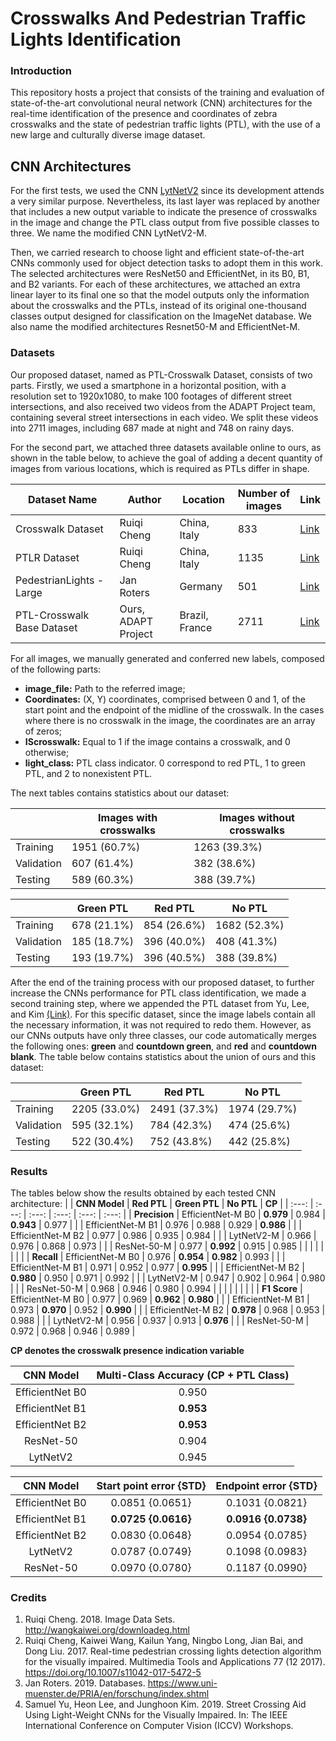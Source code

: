 # Crosswalks And Pedestrian Traffic Lights Identification

### Introduction
This repository hosts a project that consists of the training and evaluation of state-of-the-art convolutional neural network (CNN) architectures for the real-time identification of the presence and coordinates of zebra crosswalks and the state of pedestrian traffic lights (PTL), with the use of a new large and culturally diverse image dataset.

## CNN Architectures
For the first tests, we used the CNN [LytNetV2](https://github.com/samuelyu2002/ImVisible) since its development attends a very similar purpose. Nevertheless, its last layer was replaced by another that includes a new output variable to indicate the presence of crosswalks in the image and change the PTL class output from five possible classes to three. We name the modified CNN LytNetV2-M.

Then, we carried research to choose light and efficient state-of-the-art CNNs commonly used for object detection tasks to adopt them in this work. The selected architectures were ResNet50 and EfficientNet, in its B0, B1, and B2 variants. For each of these architectures, we attached an extra linear layer to its final one so that the model outputs only the information about the crosswalks and the PTLs, instead of its original one-thousand classes output designed for classification on the ImageNet database. We also name the modified architectures Resnet50-M and EfficientNet-M.

### Datasets
Our proposed dataset, named as PTL-Crosswalk Dataset, consists of two parts. Firstly, we used a smartphone in a horizontal position, with a resolution set to 1920x1080, to make 100 footages of different street intersections, and also received two videos from the ADAPT Project team, containing several street intersections in each video. We split these videos into 2711 images, including 687 made at night and 748 on rainy days.

For the second part, we attached three datasets available online to ours, as shown in the table below, to achieve the goal of adding a decent quantity of images from various locations, which is required as PTLs differ in shape.

| Dataset Name               | Author             | Location       | Number of images   | Link |
|      ---                   |  ---               |   ---          | ---                | ---  |
| Crosswalk Dataset          | Ruiqi Cheng        | China, Italy   | 833                | [Link](http://wangkaiwei.org/downloadeg.html) |
| PTLR Dataset               | Ruiqi Cheng        | China, Italy   | 1135               | [Link](http://wangkaiwei.org/downloadeg.html) |
| PedestrianLights - Large   | Jan Roters         | Germany        | 501                | [Link](https://www.uni-muenster.de/PRIA/en/forschung/index.shtml) |
| PTL-Crosswalk Base Dataset | Ours, ADAPT Project| Brazil, France | 2711               | [Link](https://dl.orangedox.com/FeYAju) |

For all images, we manually generated and conferred new labels, composed of the following parts:
* **image_file:** Path to the referred image;
* **Coordinates:** (X, Y) coordinates, comprised between 0 and 1, of the start point and the endpoint of the midline of the crosswalk. In the cases where there is no crosswalk in the image, the coordinates are an array of zeros;
* **IScrosswalk:** Equal to 1 if the image contains a crosswalk, and 0 otherwise;
* **light_class:** PTL class indicator. 0 correspond to red PTL, 1 to green PTL, and 2 to nonexistent PTL.

The next tables contains statistics about our dataset:

|            | Images with crosswalks| Images without crosswalks |
| ---        | ---                   | ---                       |
| Training   | 1951 (60.7%)          | 1263 (39.3%)              |
| Validation | 607 (61.4%)           | 382 (38.6%)               |
| Testing    | 589 (60.3%)           | 388 (39.7%)               |

|            | Green PTL    | Red PTL      | No PTL       |
| ---        | ---          | ---          | ---          |
| Training   | 678 (21.1%)  | 854 (26.6%)  | 1682 (52.3%) |
| Validation | 185 (18.7%)  | 396 (40.0%)  | 408 (41.3%)  |
| Testing    | 193 (19.7%)  | 396 (40.5%)  | 388 (39.8%)  |

After the end of the training process with our proposed dataset, to further increase the CNNs performance for PTL class identification, we made a second training step, where we appended the PTL dataset from Yu, Lee, and Kim [(Link)](https://github.com/samuelyu2002/ImVisible). For this specific dataset, since the image labels contain all the necessary information, it was not required to redo them. However, as our CNNs outputs have only three classes, our code automatically merges the following ones: **green** and **countdown green**, and **red** and **countdown blank**. The table below contains statistics about the union of ours and this dataset:

|            | Green PTL     | Red PTL       | No PTL        |
| ---        | ---           | ---           | ---           |
| Training   | 2205 (33.0%)  | 2491 (37.3%)  | 1974 (29.7%)  |
| Validation | 595 (32.1%)   | 784 (42.3%)   | 474 (25.6%)   |
| Testing    | 522  (30.4%)  | 752 (43.8%)   | 442 (25.8%)   |

### Results
The tables below show the results obtained by each tested CNN architecture:
|               | **CNN Model**     | **Red PTL**   | **Green PTL** | **No PTL**   | **CP**    |
|  :---:        | :---:             | :---:         | :---:         | :---:        | :---:     |
| **Precision** | EfficientNet-M B0 | **0.979**     |   0.984       | **0.943**    |   0.977   |
|               | EfficientNet-M B1 |   0.976       |   0.988       |   0.929      | **0.986** |
|               | EfficientNet-M B2 |   0.977       |   0.986       |   0.935      |   0.984   |
|               | LytNetV2-M        |   0.966       |   0.976       |   0.868      |   0.973   |
|               | ResNet-50-M       |   0.977       | **0.992**     |   0.915      |   0.985   |
|               |                   |               |               |              |           |
| **Recall**    | EfficientNet-M B0 |   0.976       | **0.954**     | **0.982**    |   0.993   |
|               | EfficientNet-M B1 |   0.971       |   0.952       |   0.977      | **0.995** |
|               | EfficientNet-M B2 | **0.980**     |   0.950       |   0.971      |   0.992   |
|               | LytNetV2-M        |   0.947       |   0.902	      |   0.964      |   0.980   |
|               | ResNet-50-M       |   0.968       |   0.946	      |   0.980      |   0.994   |
|               |                   |               |               |              |           |
| **F1 Score**  | EfficientNet-M B0 |   0.977       |   0.969       | **0.962**    | **0.980** |
|               | EfficientNet-M B1 |   0.973       | **0.970**     |   0.952      | **0.990** |
|               | EfficientNet-M B2 | **0.978**     |   0.968       |   0.953      |   0.988   |
|               | LytNetV2-M        |   0.956       |   0.937	      |   0.913      | **0.976** |
|               | ResNet-50-M       |   0.972       |   0.968	      |   0.946      |   0.989   |

**CP denotes the crosswalk presence indication variable**

| **CNN Model**   | **Multi-Class Accuracy (CP + PTL Class)** |
| :---:           | :---:                                     |
| EfficientNet B0 |   0.950                                   |
| EfficientNet B1 | **0.953**                                 |
| EfficientNet B2 | **0.953**                                 |
| ResNet-50       |   0.904	                                  |
| LytNetV2        |   0.945	                                  |

| **CNN Model**   | **Start point error {STD}** | **Endpoint error {STD}** |
| :---:           | :---:                       | :---:                    |
| EfficientNet B0 | 0.0851 {0.0651}             | 0.1031 {0.0821}          |
| EfficientNet B1 | **0.0725 {0.0616}**         | **0.0916 {0.0738}**      |
| EfficientNet B2 | 0.0830 {0.0648}             | 0.0954 {0.0785}          |
| LytNetV2        | 0.0787 {0.0749}             | 0.1098 {0.0983}          |
| ResNet-50       | 0.0970 {0.0780}             | 0.1187 {0.0990}          |

### Credits
1. Ruiqi Cheng. 2018. Image Data Sets.   http://wangkaiwei.org/downloadeg.html
2. Ruiqi Cheng, Kaiwei Wang, Kailun Yang, Ningbo Long, Jian Bai, and Dong Liu. 2017. Real-time pedestrian crossing lights detection algorithm for the visually impaired. Multimedia Tools and Applications 77 (12 2017).   https://doi.org/10.1007/s11042-017-5472-5
3. Jan Roters. 2019. Databases.   https://www.uni-muenster.de/PRIA/en/forschung/index.shtml
4. Samuel Yu, Heon Lee, and Junghoon Kim. 2019. Street Crossing Aid Using Light-Weight CNNs for the Visually Impaired. In: The IEEE International Conference on Computer Vision (ICCV) Workshops.

